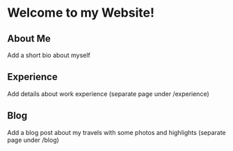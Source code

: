 # Welcome to my Website!

## About Me
Add a short bio about myself

## Experience
Add details about work experience (separate page under /experience)

## Blog
Add a blog post about my travels with some photos and highlights (separate page under /blog)
